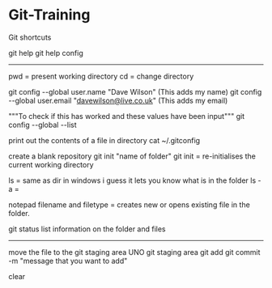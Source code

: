 # Git-Training
Git shortcuts

git help
git help config 

---

pwd = present working directory 
cd = change directory 

git config --global user.name "Dave Wilson" (This adds my name)
git config --global user.email "davewilson@live.co.uk" (This adds my email)

"""To check if this has worked and these values have been input"""
git config --global --list

print out the contents of a file in directory
cat ~/.gitconfig

create a blank repository 
git init "name of folder"
git init = re-initialises the current working directory

ls = same as dir in windows i guess it lets you know what is in the folder
ls -a = 

notepad filename and filetype = creates new or opens existing file in the folder. 

git status list information on the folder and files 

---

move the file to the git staging area UNO git staging area 
git add
git commit -m "message that you want to add"

clear

